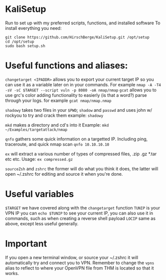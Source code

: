 # KaliSetup
Run to set up with my preferred scripts, functions, and installed software
To install everything you need:
```
git clone https://github.com/HirschBerge/KaliSetup.git /opt/setup
cd /opt/setup
sudo bash setup.sh
```

# Useful functions and aliases:

`changetarget <IPADDR>` allows you to export your current target IP so you can use it as a variable later on in your commands. For example
`nmap -A -T4 -sV -sC $TARGET --script vuln -p 8080 -oA nmap/nmap`
`gcat` allows you to use grc's color adding functionality to easierly (is that a word?) parse through your logs. for example
`gcat nmap/nmap.nmap`

`shadowy` takes two files in your `$PWD`; `shadow` and `passwd` and uses john w/ rockyou to try and crack them
example: `shadowy`

`mkd` makes a directory and cd's into it
Example: `mkd ~/Examples/targetattack/nmap` 

`qnfo` gathers some quick information on a targetted IP. Including ping, traceroute, and quick nmap scan
`qnfo 10.10.10.10`

`ex` will extract a various number of types of compressed files, .zip .gz *.tar etc etc.
Usage: 
`ex compressed.gz`

`sourceZsh` and `zshrc` the former will do what you think it does, the latter will open ~/.zshrc for editing and source it when you're done.

# Useful variables
 `$TARGET` we have covered along with the `changetarget` function
 `TUNIP` is your VPN IP you can `echo $TUNIP` to see your current IP, you can also use it in commands, such as when creating a reverse shell payload
 `LOCIP` same as above, except less useful generally.

# Important
If you open a new terminal window, or source your ~/.zshrc it will automatically try and connect you to VPN. Remember to change the `vpns` alias to reflect to where your OpenVPN file from THM is located so that it works.